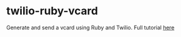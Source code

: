 # twilio-ruby-vcard

Generate and send a vcard using Ruby and Twilio. Full tutorial [here](https://www.twilio.com/blog/send-vcard-with-ruby-and-twilio)
